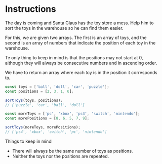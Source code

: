 # Instructions

The day is coming and Santa Claus has the toy store a mess. Help him to sort the toys in the warehouse so he can find them easier.

For this, we are given two arrays. The first is an array of toys, and the second is an array of numbers that indicate the position of each toy in the warehouse.

Te only thing to keep in mind is that the positions may not start at 0, although they will always be consecutive numbers and in ascending order.

We have to return an array where each toy is in the position it corresponds to.

```javascript
const toys = ['ball', 'doll', 'car', 'puzzle'];
const positions = [2, 3, 1, 0];

sortToys(toys, positions);
// ['puzzle', 'car', 'ball', 'doll']

const moreToys = ['pc', 'xbox', 'ps4', 'switch', 'nintendo'];
const morePositions = [8, 6, 5, 7, 9];

sortToys(moreToys, morePositions);
// ['ps4', 'xbox', 'switch', 'pc', 'nintendo']
```

Things to keep in mind

- There will always be the same number of toys as positions.
- Neither the toys nor the positions are repeated.
